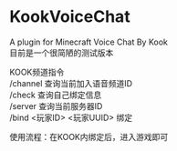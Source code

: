 # KookVoiceChat
A plugin for Minecraft Voice Chat By Kook  
目前是一个很简陋的测试版本  

KOOK频道指令  
/channel 查询当前加入语音频道ID  
/check 查询自己绑定信息  
/server 查询当前服务器ID  
/bind <玩家ID> <玩家UUID> 绑定  
  
使用流程：在KOOK内绑定后，进入游戏即可  
